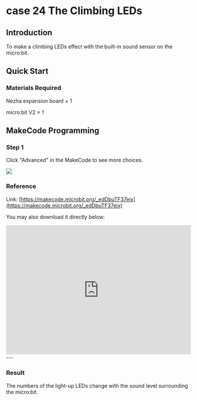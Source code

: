 # case 24 The Climbing LEDs

## Introduction
To make a climbing LEDs effect with the built-in sound sensor on the micro:bit. 


## Quick Start 


### Materials Required

Nezha expansion board × 1

micro:bit V2 × 1

## MakeCode Programming




### Step 1

Click "Advanced" in the MakeCode to see more choices.



![](./images/case_24_10.png)



### Reference
Link: [https://makecode.microbit.org/_edDbuTF37eix](https://makecode.microbit.org/_edDbuTF37eix)

You may also download it directly below:

<div style="position:relative;height:0;padding-bottom:70%;overflow:hidden;"><iframe style="position:absolute;top:0;left:0;width:100%;height:100%;" src="https://makecode.microbit.org/#pub:_edDbuTF37eix" frameborder="0" sandbox="allow-popups allow-forms allow-scripts allow-same-origin"></iframe></div>  
---

### Result
The numbers of the light-up LEDs change with the sound level surrounding the micro:bit. 

